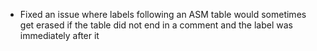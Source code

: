 - Fixed an issue where labels following an ASM table would sometimes get erased if the table did not end in a comment and the label was immediately after it